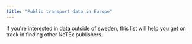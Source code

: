 ```yaml
---
title: "Public transport data in Europe"
---
```


If you're interested in data outside of sweden, this list will help you get on track in finding other NeTEx publishers.